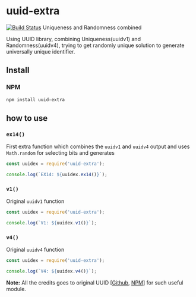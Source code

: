 # uuid-extra
[![Build Status](https://travis-ci.org/gggauravgandhi/uuid-extra.svg?branch=master)](https://travis-ci.org/gggauravgandhi/uuid-extra)
Uniqueness and Randomness combined

Using UUID library, combining Uniqueness(uuidv1) and Randomness(uuidv4), trying to get randomly unique solution to generate universally unique identifier. 


## Install

### NPM
```sh
npm install uuid-extra
```


## how to use 

### `ex14()`
First extra function which combines the `uuidv1` and `uuidv4` output and uses `Math.random` for selecting bits and generates 

```js
const uuidex = require('uuid-extra');

console.log(`EX14: ${uuidex.ex14()}`);
```

### `v1()`
Original `uuidv1` function

```js
const uuidex = require('uuid-extra');

console.log(`V1: ${uuidex.v1()}`);
```

### `v4()`
Original `uuidv4` function

```js
const uuidex = require('uuid-extra');

console.log(`V4: ${uuidex.v4()}`);
```


**Note:** All the credits goes to original UUID [[Github](https://github.com/kelektiv/node-uuid "Github"), [NPM](https://www.npmjs.com/package/uuid "NPM")] for such useful module.